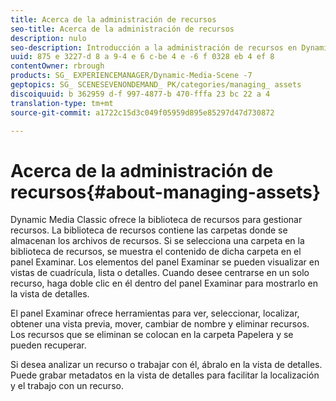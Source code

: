 ```yaml
---
title: Acerca de la administración de recursos
seo-title: Acerca de la administración de recursos
description: nulo
seo-description: Introducción a la administración de recursos en Dynamic Media Classic
uuid: 875 e 3227-d 8 a 9-4 e 6 c-be 4 e -6 f 0328 eb 4 ef 8
contentOwner: rbrough
products: SG_ EXPERIENCEMANAGER/Dynamic-Media-Scene -7
geptopics: SG_ SCENESEVENONDEMAND_ PK/categories/managing_ assets
discoiquuid: b 362959 d-f 997-4877-b 470-fffa 23 bc 22 a 4
translation-type: tm+mt
source-git-commit: a1722c15d3c049f05959d895e85297d47d730872

---
```



# Acerca de la administración de recursos{#about-managing-assets}

Dynamic Media Classic ofrece la biblioteca de recursos para gestionar recursos. La biblioteca de recursos contiene las carpetas donde se almacenan los archivos de recursos. Si se selecciona una carpeta en la biblioteca de recursos, se muestra el contenido de dicha carpeta en el panel Examinar. Los elementos del panel Examinar se pueden visualizar en vistas de cuadrícula, lista o detalles. Cuando desee centrarse en un solo recurso, haga doble clic en él dentro del panel Examinar para mostrarlo en la vista de detalles.

El panel Examinar ofrece herramientas para ver, seleccionar, localizar, obtener una vista previa, mover, cambiar de nombre y eliminar recursos. Los recursos que se eliminan se colocan en la carpeta Papelera y se pueden recuperar.

Si desea analizar un recurso o trabajar con él, ábralo en la vista de detalles. Puede grabar metadatos en la vista de detalles para facilitar la localización y el trabajo con un recurso.
